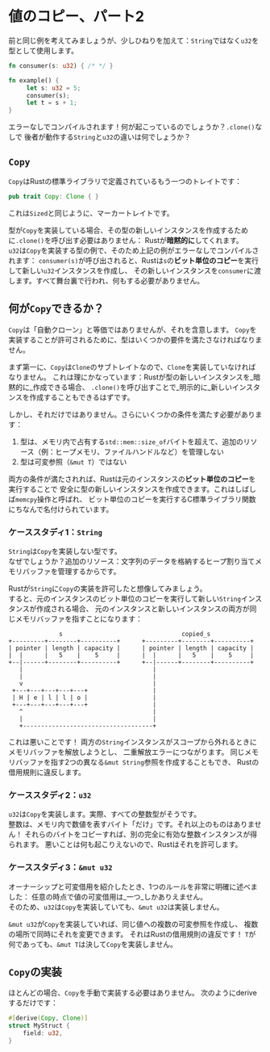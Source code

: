 # 値のコピー、パート2

前と同じ例を考えてみましょうが、少しひねりを加えて：`String`ではなく`u32`を型として使用します。

```rust
fn consumer(s: u32) { /* */ }

fn example() {
     let s: u32 = 5;
     consumer(s);
     let t = s + 1;
}
```

エラーなしでコンパイルされます！何が起こっているのでしょうか？`.clone()`なしで
後者が動作する`String`と`u32`の違いは何でしょうか？

## `Copy`

`Copy`はRustの標準ライブラリで定義されているもう一つのトレイトです：

```rust
pub trait Copy: Clone { }
```

これは`Sized`と同じように、マーカートレイトです。

型が`Copy`を実装している場合、その型の新しいインスタンスを作成するために`.clone()`を呼び出す必要はありません：
Rustが**暗黙的に**してくれます。\
`u32`は`Copy`を実装する型の例で、そのため上記の例がエラーなしでコンパイルされます：
`consumer(s)`が呼び出されると、Rustは`s`の**ビット単位のコピー**を実行して新しい`u32`インスタンスを作成し、
その新しいインスタンスを`consumer`に渡します。すべて舞台裏で行われ、何もする必要がありません。

## 何が`Copy`できるか？

`Copy`は「自動クローン」と等価ではありませんが、それを含意します。
`Copy`を実装することが許可されるために、型はいくつかの要件を満たさなければなりません。

まず第一に、`Copy`は`Clone`のサブトレイトなので、`Clone`を実装していなければなりません。
これは理にかなっています：Rustが型の新しいインスタンスを_暗黙的に_作成できる場合、
`.clone()`を呼び出すことで_明示的に_新しいインスタンスを作成することもできるはずです。

しかし、それだけではありません。さらにいくつかの条件を満たす必要があります：

1. 型は、メモリ内で占有する`std::mem::size_of`バイトを超えて、追加のリソース（例：ヒープメモリ、ファイルハンドルなど）を管理しない
2. 型は可変参照（`&mut T`）ではない

両方の条件が満たされれば、Rustは元のインスタンスの**ビット単位のコピー**を実行することで
安全に型の新しいインスタンスを作成できます。これはしばしば`memcpy`操作と呼ばれ、
ビット単位のコピーを実行するC標準ライブラリ関数にちなんで名付けられています。

### ケーススタディ1：`String`

`String`は`Copy`を実装しない型です。\
なぜでしょうか？追加のリソース：文字列のデータを格納するヒープ割り当てメモリバッファを管理するからです。

Rustが`String`に`Copy`の実装を許可したと想像してみましょう。\
すると、元のインスタンスのビット単位のコピーを実行して新しい`String`インスタンスが作成される場合、
元のインスタンスと新しいインスタンスの両方が同じメモリバッファを指すことになります：

```text
              s                                 copied_s
+---------+--------+----------+      +---------+--------+----------+
| pointer | length | capacity |      | pointer | length | capacity |
|  |      |   5    |    5     |      |  |      |   5    |    5     |
+--|------+--------+----------+      +--|------+--------+----------+
   |                                    |
   |                                    |
   v                                    |
 +---+---+---+---+---+                  |
 | H | e | l | l | o |                  |
 +---+---+---+---+---+                  |
   ^                                    |
   |                                    |
   +------------------------------------+
```

これは悪いことです！
両方の`String`インスタンスがスコープから外れるときにメモリバッファを解放しようとし、
二重解放エラーにつながります。
同じメモリバッファを指す2つの異なる`&mut String`参照を作成することもでき、
Rustの借用規則に違反します。

### ケーススタディ2：`u32`

`u32`は`Copy`を実装します。実際、すべての整数型がそうです。\
整数は、メモリ内で数値を表すバイト「だけ」です。それ以上のものはありません！
それらのバイトをコピーすれば、別の完全に有効な整数インスタンスが得られます。
悪いことは何も起こりえないので、Rustはそれを許可します。

### ケーススタディ3：`&mut u32`

オーナーシップと可変借用を紹介したとき、1つのルールを非常に明確に述べました：
任意の時点で値の可変借用は_一つ_しかありえません。\
そのため、`u32`は`Copy`を実装していても、`&mut u32`は実装しません。

`&mut u32`が`Copy`を実装していれば、同じ値への複数の可変参照を作成し、
複数の場所で同時にそれを変更できます。
それはRustの借用規則の違反です！
`T`が何であっても、`&mut T`は決して`Copy`を実装しません。

## `Copy`の実装

ほとんどの場合、`Copy`を手動で実装する必要はありません。
次のようにderiveするだけです：

```rust
#[derive(Copy, Clone)]
struct MyStruct {
    field: u32,
}
```